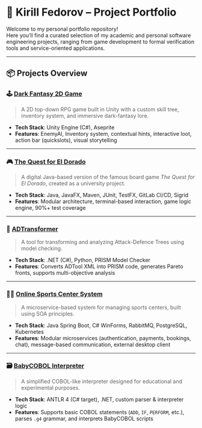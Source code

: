 # 🧠 Kirill Fedorov – Project Portfolio

Welcome to my personal portfolio repository!  
Here you’ll find a curated selection of my academic and personal software engineering projects, ranging from game development to formal verification tools and service-oriented applications.

---

## 📦 Projects Overview

### 🕹️ [Dark Fantasy 2D Game](./UnityGame/README.md)

> A 2D top-down RPG game built in Unity with a custom skill tree, inventory system, and immersive dark-fantasy lore.

- **Tech Stack**: Unity Engine (C#), Aseprite
- **Features**: EnemyAI, Inventory system, contextual hints, interactive loot, action bar (quickslots), visual storytelling

---

### 🎮 [The Quest for El Dorado](./JavaGame_Eldorado/README.md)

> A digital Java-based version of the famous board game *The Quest for El Dorado*, created as a university project.

- **Tech Stack**: Java, JavaFX, Maven, JUnit, TestFX, GitLab CI/CD, Sigrid
- **Features**: Modular architecture, terminal-based interaction, game logic engine, 90%+ test coverage

---

### 🔧 [ADTransformer](./MasterThesis/README.md)

> A tool for transforming and analyzing Attack-Defence Trees using model checking.

- **Tech Stack**: .NET (C#), Python, PRISM Model Checker
- **Features**: Converts ADTool XML into PRISM code, generates Pareto fronts, supports multi-objective analysis

---

### 🏋️‍♂️ [Online Sports Center System](./MicroservicesProject/README.md)

> A microservice-based system for managing sports centers, built using SOA principles.

- **Tech Stack**: Java Spring Boot, C# WinForms, RabbitMQ, PostgreSQL, Kubernetes
- **Features**: Modular microservices (authentication, payments, bookings, chat), message-based communication, external desktop client

---

### 🗃️ [BabyCOBOL Interpreter](./BabyCobol_Interpreter/README.md)

> A simplified COBOL-like interpreter designed for educational and experimental purposes.

- **Tech Stack**: ANTLR 4 (C# target), .NET, custom parser & interpreter logic
- **Features**: Supports basic COBOL statements (`ADD`, `IF`, `PERFORM`, etc.), parses `.g4` grammar, and interprets BabyCOBOL scripts


